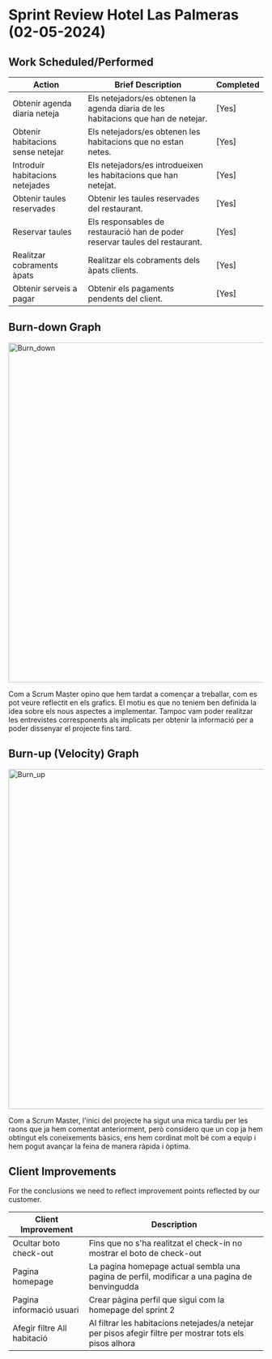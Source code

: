# Sprint Review Hotel Las Palmeras (02-05-2024)

## Work Scheduled/Performed

| Action  | Brief Description  | Completed  
|---|---|---|
| Obtenir agenda diaria neteja  | Els netejadors/es obtenen la agenda diaria de les habitacions que han de netejar. |   [Yes] |
| Obtenir habitacions sense netejar |  Els netejadors/es obtenen les habitacions que no estan netes. |  [Yes] |
| Introduir habitacions netejades |  Els netejadors/es introdueixen les habitacions que han netejat. |  [Yes] |
| Obtenir taules reservades |  Obtenir les taules reservades del restaurant. |  [Yes] |
| Reservar taules |  Els responsables de restauració han de poder reservar taules del restaurant. |  [Yes] |
| Realitzar cobraments àpats | Realitzar els cobraments dels àpats clients. | [Yes] |
| Obtenir serveis a pagar |  Obtenir els pagaments pendents del client. |  [Yes] |

## Burn-down Graph
<img width="672" alt="Burn_down" src="https://github.com/arnaums02/Joint-Project---Grup-B/assets/155188920/deb9b1e1-8f1a-44db-8ed1-b8dc52ff0aa6">

Com a Scrum Master opino que hem tardat a començar a treballar, com es pot veure reflectit en els grafics. El motiu es que no teniem ben definida la idea sobre els nous aspectes a implementar. Tampoc vam poder realitzar les entrevistes corresponents als implicats per obtenir la informació per a poder dissenyar el projecte fins tard.





## Burn-up (Velocity) Graph
<img width="672" alt="Burn_up" src="https://github.com/arnaums02/Joint-Project---Grup-B/assets/155188920/ef6b59d9-bfa6-4fc5-9b53-98debf74d120">

Com a Scrum Master, l'inici del projecte ha sigut una mica tardíu per les raons que ja hem comentat anteriorment, però considero que un cop ja hem obtingut els coneixements bàsics, ens hem cordinat molt bé com a equip i hem pogut avançar la feina de manera ràpida i òptima.



## Client Improvements 

For the conclusions we need to reflect improvement points reflected by our customer. 

| Client Improvement  | Description |  
|---|---|
| Ocultar boto check-out | Fins que no s'ha realitzat el check-in no mostrar el boto de check-out  |  
| Pagina homepage  |  La pagina homepage actual sembla una pagina de perfil, modificar a una pagina de benvingudda | 
| Pagina informació usuari  |  Crear pàgina perfil que sigui com la homepage del sprint 2  | 
| Afegir filtre All habitació |  Al filtrar les habitacions netejades/a netejar per pisos afegir filtre per mostrar tots els pisos alhora |
